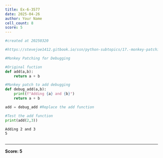 ```yaml
---
title: Ex-6-3577
date: 2025-04-26
author: Your Name
cell_count: 8
score: 5
---
```


```python
#created at 20250320
```


```python
#https://stevejoe1412.gitbook.io/ssn/python-subtopics/17.-monkey-patching
```


```python
#Monkey Patching for Debugging
```


```python
#Original fuction
def add(a,b):
    return a + b
```


```python
#Monkey patch to add debugging
def debug_add(a,b):
    print(f"Adding {a} and {b}")
    return a + b
```


```python
add = debug_add #Replace the add function
```


```python
#Test the add function
print(add(2,3))
```

    Adding 2 and 3
    5



```python

```


---
**Score: 5**